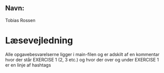 ## Navn: 
Tobias Rossen


# Læsevejledning
Alle opgavebesvarelserne ligger i main-filen og er adskilt af en kommentar 
hvor der står EXERCISE 1 (2, 3 etc.) og hvor der over og under EXERCISE 1 
er en linje af hashtags 



